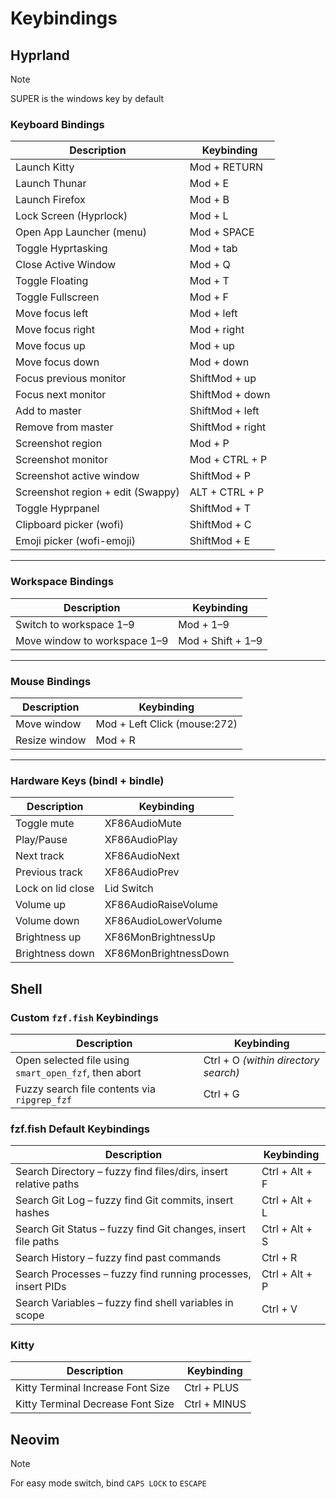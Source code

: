 # Keybindings

## Hyprland

> [!NOTE]
> SUPER is the windows key by default

### **Keyboard Bindings**

| Description                       | Keybinding       |
| --------------------------------- | ---------------- |
| Launch Kitty                      | Mod + RETURN     |
| Launch Thunar                     | Mod + E          |
| Launch Firefox                    | Mod + B          |
| Lock Screen (Hyprlock)            | Mod + L          |
| Open App Launcher (menu)          | Mod + SPACE      |
| Toggle Hyprtasking                | Mod + tab        |
| Close Active Window               | Mod + Q          |
| Toggle Floating                   | Mod + T          |
| Toggle Fullscreen                 | Mod + F          |
| Move focus left                   | Mod + left       |
| Move focus right                  | Mod + right      |
| Move focus up                     | Mod + up         |
| Move focus down                   | Mod + down       |
| Focus previous monitor            | ShiftMod + up    |
| Focus next monitor                | ShiftMod + down  |
| Add to master                     | ShiftMod + left  |
| Remove from master                | ShiftMod + right |
| Screenshot region                 | Mod + P          |
| Screenshot monitor                | Mod + CTRL + P   |
| Screenshot active window          | ShiftMod + P     |
| Screenshot region + edit (Swappy) | ALT + CTRL + P   |
| Toggle Hyprpanel                  | ShiftMod + T     |
| Clipboard picker (wofi)           | ShiftMod + C     |
| Emoji picker (wofi-emoji)         | ShiftMod + E     |

---

### **Workspace Bindings**

| Description                  | Keybinding        |
| ---------------------------- | ----------------- |
| Switch to workspace 1–9      | Mod + 1–9         |
| Move window to workspace 1–9 | Mod + Shift + 1–9 |

---

### **Mouse Bindings**

| Description   | Keybinding                   |
| ------------- | ---------------------------- |
| Move window   | Mod + Left Click (mouse:272) |
| Resize window | Mod + R                      |

---

### **Hardware Keys (bindl + bindle)**

| Description       | Keybinding            |
| ----------------- | --------------------- |
| Toggle mute       | XF86AudioMute         |
| Play/Pause        | XF86AudioPlay         |
| Next track        | XF86AudioNext         |
| Previous track    | XF86AudioPrev         |
| Lock on lid close | Lid Switch            |
| Volume up         | XF86AudioRaiseVolume  |
| Volume down       | XF86AudioLowerVolume  |
| Brightness up     | XF86MonBrightnessUp   |
| Brightness down   | XF86MonBrightnessDown |

## Shell

### **Custom `fzf.fish` Keybindings**

| Description                                           | Keybinding                           |
| ----------------------------------------------------- | ------------------------------------ |
| Open selected file using `smart_open_fzf`, then abort | Ctrl + O _(within directory search)_ |
| Fuzzy search file contents via `ripgrep_fzf`          | Ctrl + G                             |

### **fzf.fish Default Keybindings**

| Description                                                     | Keybinding     |
| --------------------------------------------------------------- | -------------- |
| Search Directory – fuzzy find files/dirs, insert relative paths | Ctrl + Alt + F |
| Search Git Log – fuzzy find Git commits, insert hashes          | Ctrl + Alt + L |
| Search Git Status – fuzzy find Git changes, insert file paths   | Ctrl + Alt + S |
| Search History – fuzzy find past commands                       | Ctrl + R       |
| Search Processes – fuzzy find running processes, insert PIDs    | Ctrl + Alt + P |
| Search Variables – fuzzy find shell variables in scope          | Ctrl + V       |

### Kitty

| Description                       | Keybinding   |
| --------------------------------- | ------------ |
| Kitty Terminal Increase Font Size | Ctrl + PLUS  |
| Kitty Terminal Decrease Font Size | Ctrl + MINUS |


## Neovim

> [!NOTE]
> For easy mode switch, bind `CAPS LOCK` to `ESCAPE`
